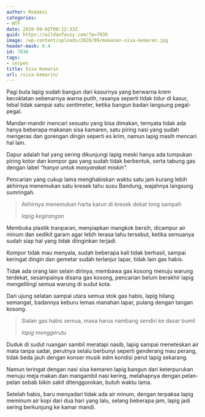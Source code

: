 ```yaml
---
author: Redaksi
categories:
- WTF
date: 2020-09-02T00:12:33Z
guid: https://wildanfauzy.com/?p=7836
image: /wp-content/uploads/2020/09/makanan-sisa-kemaren.jpg
header-mask: 0.4
id: 7836
tags:
- cerpen
title: Sisa Kemarin
url: /sisa-kemarin/
---
```


Pagi buta lapig sudah bangun dari kasurnya yang berwarna krem kecoklatan sebenarnya warna putih, rasanya seperti tidak tidur di kasur, tebal tidak sampai satu sentimeter, ketika bangun badan langsung pegal-pegal.

Mandar-mandir mencari sesuatu yang bisa dimakan, ternyata tidak ada hanya beberapa makanan sisa kamaren, satu piring nasi yang sudah mengeras dan gorengan dingin seperti es krim, namun lapig masih mencari hal lain.

Dapur adalah hal yang sering dikunjungi lapig meski hanya ada tumpukan piring kotor dan kompor gas yang sudah tidak berbentuk, serta tabung gas dengan label _&#8220;hanya untuk masyarakat miskin&#8221;._

Pencarian yang cukup lama menghabiskan waktu satu jam kurang lebih akhirnya menemukan satu kresek tahu susu Bandung, wajahnya langsung sumringah.

<blockquote class="wp-block-quote">
  <p>
    Akhirnya menemukan harta karun di kresek dekat tong sampah
  </p>
  
  <cite>lapig kegirangan</cite>
</blockquote>

Membuka plastik tranparan, menyiapkan mangkok bersih, dicampur air minum dan sedikit garam agar lebih terasa tahu tersebut, ketika semuanya sudah siap hal yang tidak diinginkan terjadi.

Kompor tidak mau menyala, sudah beberapa kali tidak berhasil, sampai keringat dingin dan gemetar sudah terlanjur lapar, tidak lain gas habis.

Tidak ada orang lain selain dirinya, membawa gas kosong menuju warung terdekat, sesampainya disana gas kosong, pencarian belum berakhir lapig mengelilingi semua warung di sudut kota.

Dari ujung selatan sampai utara semua stok gas habis, lapig hilang semangat, badannya keburu lemas manahan lapar, pulang dengan tangan kosong.

<blockquote class="wp-block-quote">
  <p>
    Sialan gas habis semua, masa harus nambang sendiri ke dasar bumi!
  </p>
  
  <cite>lapig menggerutu</cite>
</blockquote>

Duduk di sudut ruangan sambil meratapi nasib, lapig sampai meneteskan air mata tanpa sadar, perutnya selalu berbunyi seperti genderang mau perang, tidak beda jauh dengan konser musik edm kondisi perut lapig sekarang.

Namun teringat dengan nasi sisa kemaren lapig bangun dari keterpurukan menuju meja makan dan mangambil nasi kering, melahapnya dengan pelan-pelan sebab bikin sakit ditenggorokan, butuh waktu lama.

Setelah habis, baru menyadari tidak ada air minum, dengan terpaksa lapig meminum air kopi dari dua hari yang lalu, selang beberapa jam, lapig jadi sering berkunjung ke kamar mandi.